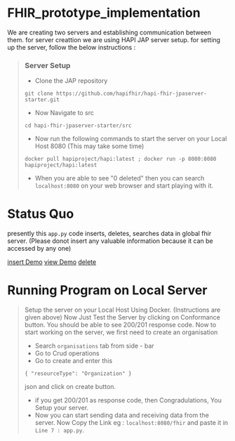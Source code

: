 # FHIR_prototype_implementation
We are creating two servers and establishing communication between them.
for server creattion we are using HAPI JAP server setup.
for setting up the server, follow the below instructions : 
> ### Server Setup
> - Clone the JAP repository
> ```
> git clone https://github.com/hapifhir/hapi-fhir-jpaserver-starter.git
> ```
> - Now Navigate to src
> ```
> cd hapi-fhir-jpaserver-starter/src 
> ```
> - Now run the following commands to start the server on your Local Host 8080 (This may take some time)
> ```
> docker pull hapiproject/hapi:latest ; docker run -p 8080:8080 hapiproject/hapi:latest
> ```
> - When you are able to see "0 deleted" then you can search `localhost:8080` on your web browser and start playing with it.

# Status Quo
presently this `app.py` code inserts, deletes, searches data in global fhir server. (Please donot insert any valuable information because it can be accessed by any one)

[insert Demo](https://youtu.be/iHn6OmCZwik)
[view Demo](https://youtu.be/Op5C65tiz1I)
[delete](https://youtu.be/o_m1TGXyoug)

# Running Program on Local Server
> Setup the server on your Local Host Using Docker. (Instructions are given above)
> Now Just Test the Server by clicking on Conformance button. You should be able to see 200/201 response code.
> Now to start working on the server, we first need to create an organisation
>   - Search `organisations` tab from side - bar
>   - Go to Crud operations
>   - Go to create and enter this 
> ```
> { "resourceType": "Organization" }
> ```
> json and click on create button.
>   - if you get 200/201 as response code, then Congradulations, You Setup your server.
>   - Now you can start sending data and receiving data from the server.
> Now Copy the Link eg : 
> ```localhost:8080/fhir```
>  and paste it in `Line 7 : app.py`.